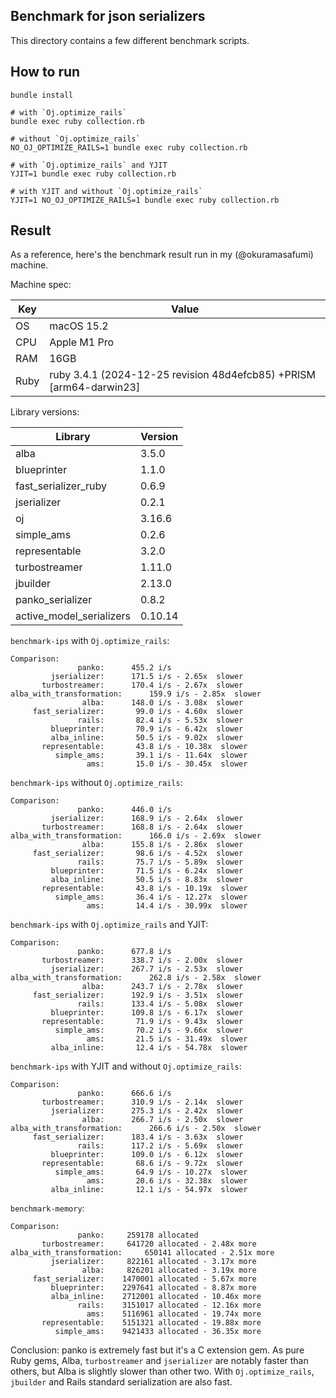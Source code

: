 ## Benchmark for json serializers

This directory contains a few different benchmark scripts.

## How to run

```
bundle install

# with `Oj.optimize_rails`
bundle exec ruby collection.rb

# without `Oj.optimize_rails`
NO_OJ_OPTIMIZE_RAILS=1 bundle exec ruby collection.rb

# with `Oj.optimize_rails` and YJIT
YJIT=1 bundle exec ruby collection.rb

# with YJIT and without `Oj.optimize_rails`
YJIT=1 NO_OJ_OPTIMIZE_RAILS=1 bundle exec ruby collection.rb
```

## Result

As a reference, here's the benchmark result run in my (@okuramasafumi) machine.

Machine spec:

|Key|Value|
|---|---|
|OS|macOS 15.2|
|CPU|Apple M1 Pro|
|RAM|16GB|
|Ruby|ruby 3.4.1 (2024-12-25 revision 48d4efcb85) +PRISM [arm64-darwin23]|

Library versions:

|Library|Version|
|---|---|
|alba|3.5.0|
|blueprinter|1.1.0|
|fast_serializer_ruby|0.6.9|
|jserializer|0.2.1|
|oj|3.16.6|
|simple_ams|0.2.6|
|representable|3.2.0|
|turbostreamer|1.11.0|
|jbuilder|2.13.0|
|panko_serializer|0.8.2|
|active_model_serializers|0.10.14|

`benchmark-ips` with `Oj.optimize_rails`:

```
Comparison:
               panko:      455.2 i/s
         jserializer:      171.5 i/s - 2.65x  slower
       turbostreamer:      170.4 i/s - 2.67x  slower
alba_with_transformation:      159.9 i/s - 2.85x  slower
                alba:      148.0 i/s - 3.08x  slower
     fast_serializer:       99.0 i/s - 4.60x  slower
               rails:       82.4 i/s - 5.53x  slower
         blueprinter:       70.9 i/s - 6.42x  slower
         alba_inline:       50.5 i/s - 9.02x  slower
       representable:       43.8 i/s - 10.38x  slower
          simple_ams:       39.1 i/s - 11.64x  slower
                 ams:       15.0 i/s - 30.45x  slower
```

`benchmark-ips` without `Oj.optimize_rails`:

```
Comparison:
               panko:      446.0 i/s
         jserializer:      168.9 i/s - 2.64x  slower
       turbostreamer:      168.8 i/s - 2.64x  slower
alba_with_transformation:      166.0 i/s - 2.69x  slower
                alba:      155.8 i/s - 2.86x  slower
     fast_serializer:       98.6 i/s - 4.52x  slower
               rails:       75.7 i/s - 5.89x  slower
         blueprinter:       71.5 i/s - 6.24x  slower
         alba_inline:       50.5 i/s - 8.83x  slower
       representable:       43.8 i/s - 10.19x  slower
          simple_ams:       36.4 i/s - 12.27x  slower
                 ams:       14.4 i/s - 30.99x  slower
```

`benchmark-ips` with `Oj.optimize_rails` and YJIT:

```
Comparison:
               panko:      677.8 i/s
       turbostreamer:      338.7 i/s - 2.00x  slower
         jserializer:      267.7 i/s - 2.53x  slower
alba_with_transformation:      262.8 i/s - 2.58x  slower
                alba:      243.7 i/s - 2.78x  slower
     fast_serializer:      192.9 i/s - 3.51x  slower
               rails:      133.4 i/s - 5.08x  slower
         blueprinter:      109.8 i/s - 6.17x  slower
       representable:       71.9 i/s - 9.43x  slower
          simple_ams:       70.2 i/s - 9.66x  slower
                 ams:       21.5 i/s - 31.49x  slower
         alba_inline:       12.4 i/s - 54.78x  slower
```

`benchmark-ips` with YJIT and without `Oj.optimize_rails`:

```
Comparison:
               panko:      666.6 i/s
       turbostreamer:      310.9 i/s - 2.14x  slower
         jserializer:      275.3 i/s - 2.42x  slower
                alba:      266.7 i/s - 2.50x  slower
alba_with_transformation:      266.6 i/s - 2.50x  slower
     fast_serializer:      183.4 i/s - 3.63x  slower
               rails:      117.2 i/s - 5.69x  slower
         blueprinter:      109.0 i/s - 6.12x  slower
       representable:       68.6 i/s - 9.72x  slower
          simple_ams:       64.9 i/s - 10.27x  slower
                 ams:       20.6 i/s - 32.38x  slower
         alba_inline:       12.1 i/s - 54.97x  slower
```

`benchmark-memory`:

```
Comparison:
               panko:     259178 allocated
       turbostreamer:     641720 allocated - 2.48x more
alba_with_transformation:     650141 allocated - 2.51x more
         jserializer:     822161 allocated - 3.17x more
                alba:     826201 allocated - 3.19x more
     fast_serializer:    1470001 allocated - 5.67x more
         blueprinter:    2297641 allocated - 8.87x more
         alba_inline:    2712001 allocated - 10.46x more
               rails:    3151017 allocated - 12.16x more
                 ams:    5116961 allocated - 19.74x more
       representable:    5151321 allocated - 19.88x more
          simple_ams:    9421433 allocated - 36.35x more
```

Conclusion: panko is extremely fast but it's a C extension gem. As pure Ruby gems, Alba, `turbostreamer` and `jserializer` are notably faster than others, but Alba is slightly slower than other two. With `Oj.optimize_rails`, `jbuilder` and Rails standard serialization are also fast.
